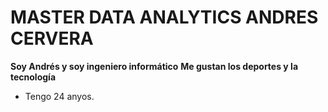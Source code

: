 # MASTER DATA ANALYTICS ANDRES CERVERA
**Soy Andrés y soy ingeniero informático**
**Me gustan los deportes y la tecnología**
- Tengo 24 anyos.